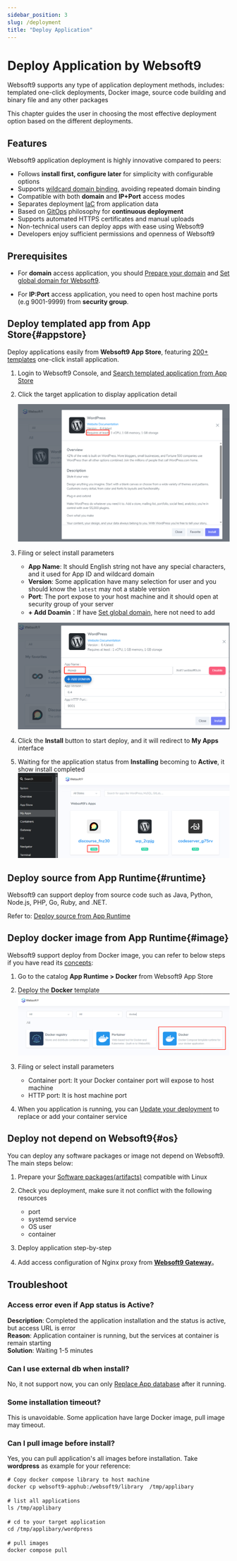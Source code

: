 ```yaml
---
sidebar_position: 3
slug: /deployment
title: "Deploy Application"
---
```


# Deploy Application by Websoft9

Websoft9 supports any type of application deployment methods, includes: templated one-click deployments, Docker image, source code building and binary file
and any other packages

This chapter guides the user in choosing the most effective deployment option based on the different deployments.  

## Features

Websoft9 application deployment is highly innovative compared to peers:

- Follows **install first, configure later** for simplicity with configurable options
- Supports [wildcard domain binding](./domain-set#wildcard), avoiding repeated domain binding
- Compatible with both **domain** and **IP+Port** access modes
- Separates deployment [IaC](https://www.ibm.com/topics/infrastructure-as-code) from application data
- Based on [GitOps](./plan-git#gitops) philosophy for **continuous deployment**
- Supports automated HTTPS certificates and manual uploads
- Non-technical users can deploy apps with ease using Websoft9
- Developers enjoy sufficient permissions and openness of Websoft9

## Prerequisites

- For **domain** access application, you should [Prepare your domain](./domain-prepare) and [Set global domain for Websoft9](./domain-set#global-domain).

- For **IP:Port** access application, you need to open host machine ports (e.g 9001-9999) from **security group**.


## Deploy templated app from App Store{#appstore}

Deploy applications easily from **Websoft9 App Store**, featuring [200+ templates](./#deployment-templates) one-click install application.

1. Login to Websoft9 Console, and [Search templated application from App Store](./appstore.md)

2. Click the target application to display application detail

   ![](./assets/websoft9-appstoredetail.png)

3. Filing or select install parameters

   - **App Name**: It should English string not have any special characters, and it used for App ID and wildcard domain
   - **Version**: Some application have many selection for user and you should know the `latest` may not a stable version
   - **Port**: The port expose to your host machine and it should open at security group of your server
   - **+ Add Doamin**：If have [Set global domain](./domain-set), here not need to add

   ![](./assets/websoft9-installapp-fill.png)


4. Click the **Install** button to start deploy, and it will redirect to **My Apps** interface

5. Waiting for the application status from **Installing** becoming to **Active**, it show install completed
   ![](./assets/websoft9-myapps-active.png)

## Deploy source from App Runtime{#runtime}

Websoft9 can support deploy from source code such as Java, Python, Node.js, PHP, Go, Ruby, and .NET.   

Refer to: [Deploy source from App Runtime](./runtime)

## Deploy docker image from App Runtime{#image}

Websoft9 support deploy from Docker image, you can refer to below steps if you have read its [concepts](./runtime/docker): 

1. Go to the catalog **App Runtime > Docker** from Websoft9 App Store

2. Deploy the **Docker** template
   ![](./assets/websoft9-installdockertp.png)

3. Filing or select install parameters

   - Container port: It your Docker container port will expose to host machine
   - HTTP port: It is host machine port

4. When you application is running, you can [Update your deployment](./runtime#dockercompose) to replace or add your container service

## Deploy not depend on Websoft9{#os}

You can deploy any software packages or image not depend on Websoft9. The main steps below:  

1. Prepare your [Software packages(artifacts)](./plan-package) compatible with Linux

2. Check you deployment, make sure it not conflict with the following resources

   - port
   - systemd service
   - OS user
   - container 

3. Deploy application step-by-step

4. Add access configuration of Nginx proxy from **[Websoft9 Gateway](./gateway-proxy)**。  


## Troubleshoot

### Access error even if App status is Active?

**Description**: Completed the application installation and the status is active, but access URL is error  
**Reason**: Application container is running, but the services at container is remain starting     
**Solution**: Waiting 1-5 minutes      

### Can I use external db when install?

No, it not support now, you can only [Replace App database](./migratedb) after it running.  


### Some installation timeout?

This is unavoidable. Some application have large Docker image, pull image may timeout.  

### Can I pull image before install?

Yes, you can pull application's all images before installation. Take **wordpress** as example for your reference:  

```
# Copy docker compose library to host machine
docker cp websoft9-apphub:/websoft9/library  /tmp/applibary

# list all applications
ls /tmp/applibary

# cd to your target application
cd /tmp/applibary/wordpress

# pull images
docker compose pull 
```